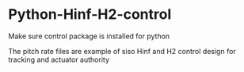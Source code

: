 # Python-Hinf-H2-control
Make sure control package is installed for python

The pitch rate files are example of siso Hinf and H2 control design for tracking and actuator authority
